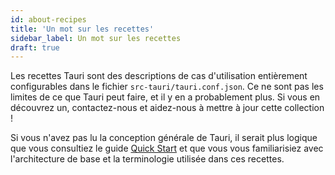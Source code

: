 ```yaml
---
id: about-recipes
title: 'Un mot sur les recettes'
sidebar_label: Un mot sur les recettes
draft: true
---
```


Les recettes Tauri sont des descriptions de cas d'utilisation entièrement configurables dans le fichier `src-tauri/tauri.conf.json`. Ce ne sont pas les limites de ce que Tauri peut faire, et il y en a probablement plus. Si vous en découvrez un, contactez-nous et aidez-nous à mettre à jour cette collection !

Si vous n'avez pas lu la conception générale de Tauri, il serait plus logique que vous consultiez le guide [Quick Start][] et que vous vous familiarisiez avec l'architecture de base et la terminologie utilisée dans ces recettes.

[Quick Start]: ../../../guides/getting-started/setup/README.mdx
